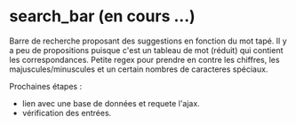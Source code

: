 # search_bar (en cours ...)
Barre de recherche proposant des suggestions en fonction du mot tapé.
Il y a peu de propositions puisque c'est un tableau de mot (réduit) qui contient les correspondances.
Petite regex pour prendre en contre les chiffres, les majuscules/minuscules et un certain nombres de caracteres spéciaux.

Prochaines étapes : 
- lien avec une base de données et requete l'ajax.
- vérification des entrées.
